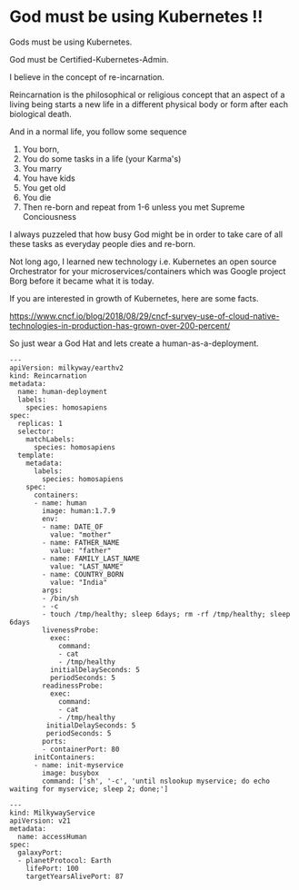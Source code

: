 # God must be using Kubernetes !!

Gods must be using Kubernetes.

God must be Certified-Kubernetes-Admin.

I believe in the concept of re-incarnation.

Reincarnation is the philosophical or religious concept that an aspect of a living being starts a new life in a different physical body or form after each biological death.
 
And in a normal life, you follow some sequence

1. You born,
2. You do some tasks in a life (your Karma's)
3. You marry
4. You have kids
5. You get old 
6. You die 
7. Then re-born and repeat from 1-6 unless you met Supreme Conciousness

I always puzzeled that how busy God might be in order to take care of all these tasks as everyday people dies and re-born.

Not long ago, I learned new technology i.e. Kubernetes an open source Orchestrator for your microservices/containers which was Google project 
Borg before it became what it is today. 

If you are interested in growth of Kubernetes, here are some facts.

https://www.cncf.io/blog/2018/08/29/cncf-survey-use-of-cloud-native-technologies-in-production-has-grown-over-200-percent/

So just wear a God Hat and lets create a human-as-a-deployment.

```
---
apiVersion: milkyway/earthv2
kind: Reincarnation
metadata:
  name: human-deployment
  labels:
    species: homosapiens
spec:
  replicas: 1
  selector:
    matchLabels:
      species: homosapiens
  template:
    metadata:
      labels:
        species: homosapiens
    spec:
      containers:
      - name: human
        image: human:1.7.9
        env:
        - name: DATE_OF
          value: "mother"
        - name: FATHER_NAME
          value: "father"
        - name: FAMILY_LAST_NAME
          value: "LAST_NAME"
        - name: COUNTRY_BORN
          value: "India"
        args:
        - /bin/sh
        - -c
        - touch /tmp/healthy; sleep 6days; rm -rf /tmp/healthy; sleep 6days
        livenessProbe:
          exec:
            command:
            - cat
            - /tmp/healthy
          initialDelaySeconds: 5
          periodSeconds: 5
        readinessProbe:
          exec:
            command:
            - cat
            - /tmp/healthy
         initialDelaySeconds: 5
         periodSeconds: 5
        ports:
        - containerPort: 80
      initContainers:
      - name: init-myservice
        image: busybox
        command: ['sh', '-c', 'until nslookup myservice; do echo waiting for myservice; sleep 2; done;']

---
kind: MilkywayService
apiVersion: v21
metadata:
  name: accessHuman
spec:
  galaxyPort:
  - planetProtocol: Earth
    lifePort: 100
    targetYearsAlivePort: 87
```